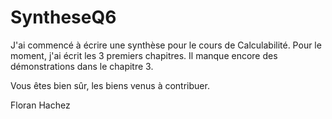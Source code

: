 SyntheseQ6
==========

J'ai commencé à écrire une synthèse pour le cours de Calculabilité.
Pour le moment, j'ai écrit les 3 premiers chapitres. 
Il manque encore des démonstrations dans le chapitre 3.

Vous êtes bien sûr, les biens venus à contribuer.

Floran Hachez
